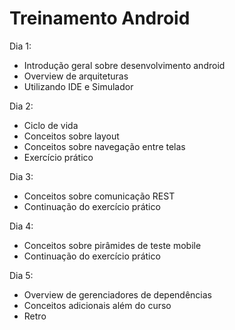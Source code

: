 # Treinamento Android

Dia 1:
* Introdução geral sobre desenvolvimento android
* Overview de arquiteturas
* Utilizando IDE e Simulador

Dia 2:
* Ciclo de vida
* Conceitos sobre layout
* Conceitos sobre navegação entre telas
* Exercício prático

Dia 3:
* Conceitos sobre comunicação REST
* Continuação do exercício prático

Dia 4:
* Conceitos sobre pirâmides de teste mobile
* Continuação do exercício prático

Dia 5:
* Overview de gerenciadores de dependências
* Conceitos adicionais além do curso
* Retro